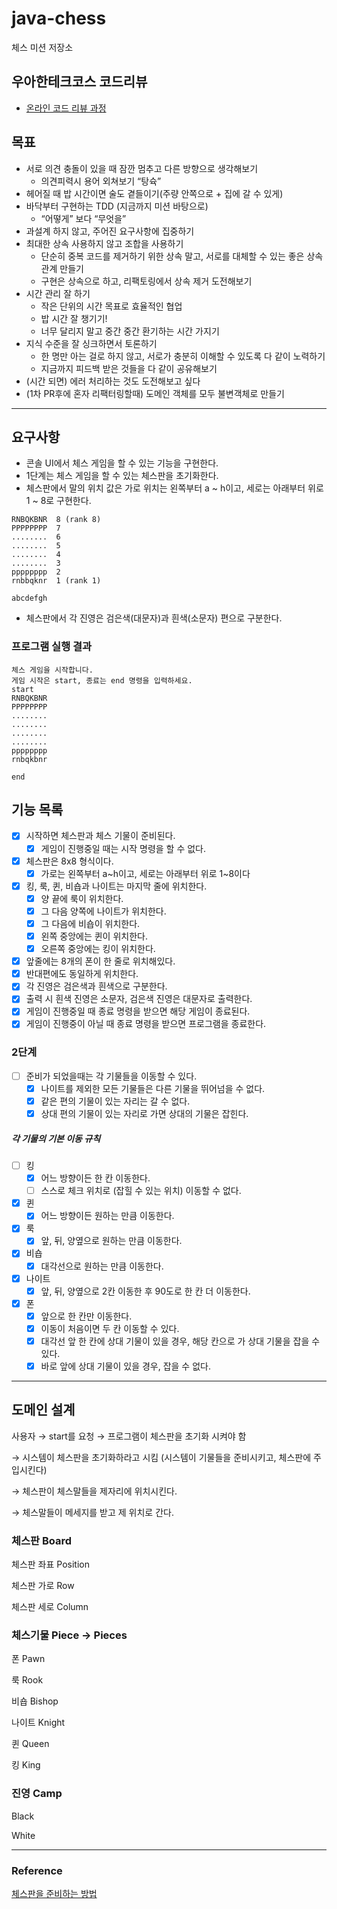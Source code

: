 # java-chess

체스 미션 저장소

## 우아한테크코스 코드리뷰

- [온라인 코드 리뷰 과정](https://github.com/woowacourse/woowacourse-docs/blob/master/maincourse/README.md)

## 목표

- 서로 의견 충돌이 있을 때 잠깐 멈추고 다른 방향으로 생각해보기
    - 의견피력시 용어 외쳐보기 “탕슉”
- 헤어질 때 밥 시간이면 술도 곁들이기(주량 안쪽으로 + 집에 갈 수 있게)
- 바닥부터 구현하는 TDD (지금까지 미션 바탕으로)
    - “어떻게” 보다 “무엇을”
- 과설계 하지 않고, 주어진 요구사항에 집중하기
- 최대한 상속 사용하지 않고 조합을 사용하기
    - 단순히 중복 코드를 제거하기 위한 상속 말고, 서로를 대체할 수 있는 좋은 상속관계 만들기
    - 구현은 상속으로 하고, 리팩토링에서 상속 제거 도전해보기
- 시간 관리 잘 하기
    - 작은 단위의 시간 목표로 효율적인 협업
    - 밥 시간 잘 챙기기!
    - 너무 달리지 말고 중간 중간 환기하는 시간 가지기
- 지식 수준을 잘 싱크하면서 토론하기
    - 한 명만 아는 걸로 하지 않고, 서로가 충분히 이해할 수 있도록 다 같이 노력하기
    - 지금까지 피드백 받은 것들을 다 같이 공유해보기
- (시간 되면) 에러 처리하는 것도 도전해보고 싶다
- (1차 PR후에 혼자 리팩터링할때) 도메인 객체를 모두 불변객체로 만들기

---

## 요구사항

- 콘솔 UI에서 체스 게임을 할 수 있는 기능을 구현한다.
- 1단계는 체스 게임을 할 수 있는 체스판을 초기화한다.
- 체스판에서 말의 위치 값은 가로 위치는 왼쪽부터 a ~ h이고, 세로는 아래부터 위로 1 ~ 8로 구현한다.

```
RNBQKBNR  8 (rank 8)
PPPPPPPP  7
........  6
........  5
........  4
........  3
pppppppp  2
rnbbqknr  1 (rank 1)

abcdefgh

```

- 체스판에서 각 진영은 검은색(대문자)과 흰색(소문자) 편으로 구분한다.

### **프로그램 실행 결과**

```
체스 게임을 시작합니다.
게임 시작은 start, 종료는 end 명령을 입력하세요.
start
RNBQKBNR
PPPPPPPP
........
........
........
........
pppppppp
rnbqkbnr

end
```

## 기능 목록

- [x] 시작하면 체스판과 체스 기물이 준비된다.
  - [x] 게임이 진행중일 때는 시작 명령을 할 수 없다.
- [x] 체스판은 8x8 형식이다.
    - [x] 가로는 왼쪽부터 a~h이고, 세로는 아래부터 위로 1~8이다
- [x] 킹, 룩, 퀸, 비숍과 나이트는 마지막 줄에 위치한다.
    - [x] 양 끝에 룩이 위치한다.
    - [x] 그 다음 양쪽에 나이트가 위치한다.
    - [x] 그 다음에 비숍이 위치한다.
    - [x] 왼쪽 중앙에는 퀸이 위치한다.
    - [x] 오른쪽 중앙에는 킹이 위치한다.
- [x] 앞줄에는 8개의 폰이 한 줄로 위치해있다.
- [x] 반대편에도 동일하게 위치한다.
- [x] 각 진영은 검은색과 흰색으로 구분한다.
- [x] 출력 시 흰색 진영은 소문자, 검은색 진영은 대문자로 출력한다.
- [x] 게임이 진행중일 때 종료 명령을 받으면 해당 게임이 종료된다.
- [x] 게임이 진행중이 아닐 때 종료 명령을 받으면 프로그램을 종료한다.

### 2단계

- [ ] 준비가 되었을때는 각 기물들을 이동할 수 있다.
  - [x] 나이트를 제외한 모든 기물들은 다른 기물을 뛰어넘을 수 없다.
  - [X] 같은 편의 기물이 있는 자리는 갈 수 없다.
  - [x] 상대 편의 기물이 있는 자리로 가면 상대의 기물은 잡힌다.

##### 각 기물의 기본 이동 규칙
- [ ] 킹
  - [x] 어느 방향이든 한 칸 이동한다.
  - [ ] 스스로 체크 위치로 (잡힐 수 있는 위치) 이동할 수 없다.
- [x] 퀸
  - [x] 어느 방향이든 원하는 만큼 이동한다.
- [x] 룩
  - [x] 앞, 뒤, 양옆으로 원하는 만큼 이동한다.
- [x] 비숍
  - [x] 대각선으로 원하는 만큼 이동한다.
- [x] 나이트
  - [x] 앞, 뒤, 양옆으로 2칸 이동한 후 90도로 한 칸 더 이동한다.
- [x] 폰
  - [x] 앞으로 한 칸만 이동한다.
  - [x] 이동이 처음이면 두 칸 이동할 수 있다.
  - [x] 대각선 앞 한 칸에 상대 기물이 있을 경우, 해당 칸으로 가 상대 기물을 잡을 수 있다.
  - [x] 바로 앞에 상대 기물이 있을 경우, 잡을 수 없다.

---

## 도메인 설계

사용자 → start를 요청 → 프로그램이 체스판을 초기화 시켜야 함

→ 시스템이 체스판을 초기화하라고 시킴 (시스템이 기물들을 준비시키고, 체스판에 주입시킨다)

→ 체스판이 체스말들을 제자리에 위치시킨다.

→ 체스말들이 메세지를 받고 제 위치로 간다.

### 체스판 Board

체스판 좌표 Position

체스판 가로 Row

체스판 세로 Column

### 체스기물 Piece → Pieces

폰 Pawn

룩 Rook

비숍 Bishop

나이트 Knight

퀸 Queen

킹 King

### 진영 Camp

Black

White

---
### Reference
[체스판을 준비하는 방법](https://www.chesskid.com/ko/learn/articles/how-to-play-chess-ko_KR#board)
